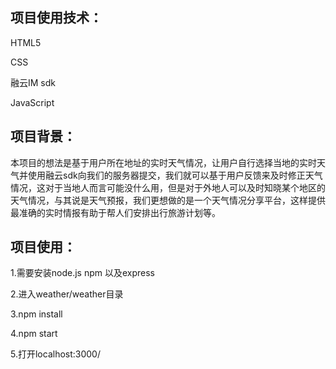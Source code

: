 ## 项目使用技术：

 HTML5

CSS

融云IM sdk

JavaScript

## 项目背景：

本项目的想法是基于用户所在地址的实时天气情况，让用户自行选择当地的实时天气并使用融云sdk向我们的服务器提交，我们就可以基于用户反馈来及时修正天气情况，这对于当地人而言可能没什么用，但是对于外地人可以及时知晓某个地区的天气情况，与其说是天气预报，我们更想做的是一个天气情况分享平台，这样提供最准确的实时情报有助于帮人们安排出行旅游计划等。

## 项目使用：

1.需要安装node.js npm 以及express

2.进入weather/weather目录

3.npm install

4.npm start

5.打开localhost:3000/
